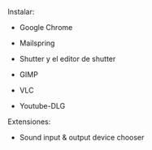 Instalar:

- Google Chrome
    
- Mailspring
    
- Shutter y el editor de shutter
    
- GIMP
    
- VLC
    
- Youtube-DLG
    

  

Extensiones:

- Sound input & output device chooser
